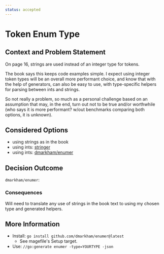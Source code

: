 ```yaml
---
status: accepted
---
```

# Token Enum Type

## Context and Problem Statement

On page 16, strings are used instead of an integer type for tokens.

The book says this keeps code examples simple. I expect using integer token types will be an overall more performant choice, and know that with the help of generators, can also be easy to use, with type-specific helpers for parsing between ints and strings.

So not really a problem, so much as a personal challenge based on an assumption that may, in the end, turn out not to be true and/or worthwhile (who says it is more performant? w/out benchmarks comparing both options, it is unknown).

## Considered Options

* using strings as in the book
* using ints: [stringer](https://pkg.go.dev/golang.org/x/tools/cmd/stringer)
* using ints: [dmarkham/enumer](https://github.com/dmarkham/enumer)

## Decision Outcome

`dmarkham/enumer`:

### Consequences

Will need to translate any use of strings in the book text to using my chosen type and generated helpers.

## More Information

* Install: `go install github.com/dmarkham/enumer@latest`
  * See magefile's Setup target.
* Use: `//go:generate enumer -type=YOURTYPE -json`

